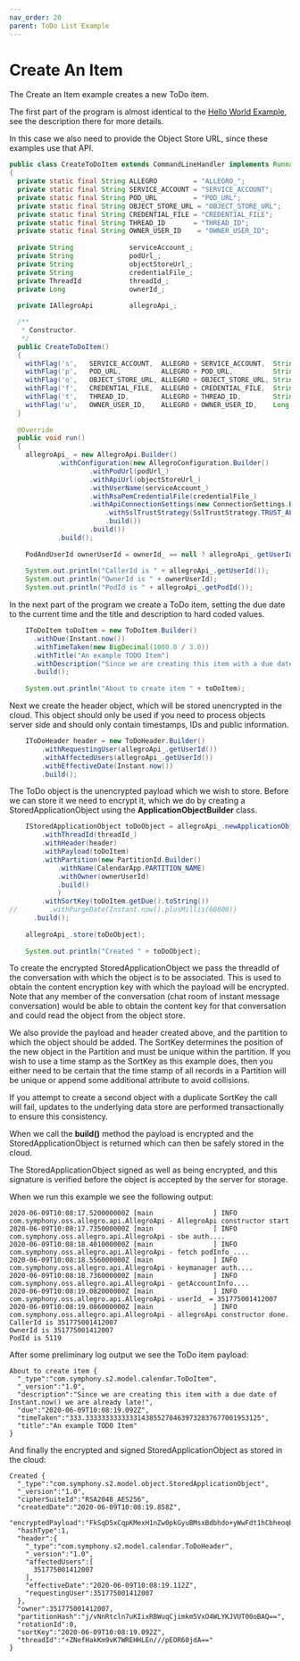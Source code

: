 ```yaml
---
nav_order: 20
parent: ToDo List Example
---
```

# Create An Item

The Create an Item example creates a new ToDo item.

The first part of the program is almost identical to the [Hello World Example](/HelloWorld.html), see the description
there for more details.

In this case we also need to provide the Object Store URL, since these examples use that API.

```java
public class CreateToDoItem extends CommandLineHandler implements Runnable
{
  private static final String ALLEGRO         = "ALLEGRO_";
  private static final String SERVICE_ACCOUNT = "SERVICE_ACCOUNT";
  private static final String POD_URL         = "POD_URL";
  private static final String OBJECT_STORE_URL = "OBJECT_STORE_URL";
  private static final String CREDENTIAL_FILE = "CREDENTIAL_FILE";
  private static final String THREAD_ID       = "THREAD_ID";
  private static final String OWNER_USER_ID    = "OWNER_USER_ID";
  
  private String              serviceAccount_;
  private String              podUrl_;
  private String              objectStoreUrl_;
  private String              credentialFile_;
  private ThreadId            threadId_;
  private Long                ownerId_;
  
  private IAllegroApi         allegroApi_;

  /**
   * Constructor.
   */
  public CreateToDoItem()
  {
    withFlag('s',   SERVICE_ACCOUNT,  ALLEGRO + SERVICE_ACCOUNT,  String.class,   false, true,   (v) -> serviceAccount_       = v);
    withFlag('p',   POD_URL,          ALLEGRO + POD_URL,          String.class,   false, true,   (v) -> podUrl_               = v);
    withFlag('o',   OBJECT_STORE_URL, ALLEGRO + OBJECT_STORE_URL, String.class,   false, true,   (v) -> objectStoreUrl_       = v);
    withFlag('f',   CREDENTIAL_FILE,  ALLEGRO + CREDENTIAL_FILE,  String.class,   false, false,  (v) -> credentialFile_       = v);
    withFlag('t',   THREAD_ID,        ALLEGRO + THREAD_ID,        String.class,   false, true,   (v) -> threadId_             = ThreadId.newBuilder().build(v));
    withFlag('u',   OWNER_USER_ID,    ALLEGRO + OWNER_USER_ID,    Long.class,     false, false,  (v) -> ownerId_              = v);
  }
  
  @Override
  public void run()
  { 
    allegroApi_ = new AllegroApi.Builder()
            .withConfiguration(new AllegroConfiguration.Builder()
                    .withPodUrl(podUrl_)
                    .withApiUrl(objectStoreUrl_)
                    .withUserName(serviceAccount_)
                    .withRsaPemCredentialFile(credentialFile_)
                    .withApiConnectionSettings(new ConnectionSettings.Builder()
                        .withSslTrustStrategy(SslTrustStrategy.TRUST_ALL_CERTS)
                        .build())
                    .build())
            .build();
    
    PodAndUserId ownerUserId = ownerId_ == null ? allegroApi_.getUserId() : PodAndUserId.newBuilder().build(ownerId_);
    
    System.out.println("CallerId is " + allegroApi_.getUserId());
    System.out.println("OwnerId is " + ownerUserId);
    System.out.println("PodId is " + allegroApi_.getPodId());
```

In the next part of the program we create a ToDo item, setting the due date to the current time and the title and description to 
hard coded values. 

```java
    IToDoItem toDoItem = new ToDoItem.Builder()
      .withDue(Instant.now())
      .withTimeTaken(new BigDecimal(1000.0 / 3.0))
      .withTitle("An example TODO Item")
      .withDescription("Since we are creating this item with a due date of Instant.now() we are already late!")
      .build();
    
    System.out.println("About to create item " + toDoItem);
```

Next we create the header object, which will be stored unencrypted in the cloud. This object should only be used if
you need to process objects server side and should only contain timestamps, IDs and public information.

```java
    IToDoHeader header = new ToDoHeader.Builder()
        .withRequestingUser(allegroApi_.getUserId())
        .withAffectedUsers(allegroApi_.getUserId())
        .withEffectiveDate(Instant.now())
        .build();
```

The ToDo object is the unencrypted payload which we wish to store. Before we can store it we need to encrypt
it, which we do by creating a StoredApplicationObject using the __ApplicationObjectBuilder__ class.

```java
    IStoredApplicationObject toDoObject = allegroApi_.newApplicationObjectBuilder()
        .withThreadId(threadId_)
        .withHeader(header)
        .withPayload(toDoItem)
        .withPartition(new PartitionId.Builder()
            .withName(CalendarApp.PARTITION_NAME)
            .withOwner(ownerUserId)
            .build()
            )
        .withSortKey(toDoItem.getDue().toString())
//        .withPurgeDate(Instant.now().plusMillis(60000))
      .build();
    
    allegroApi_.store(toDoObject);
    
    System.out.println("Created " + toDoObject);
```
To create the encrypted StoredApplicationObject we pass the threadId of the conversation with which the object is
to be associated. This is used to obtain the content encryption key with which the payload will be encrypted.
Note that any member of the conversation (chat room of instant message conversation) would be able to obtain
the content key for that conversation and could read the object from the object store.

We also provide the payload and header created above, and the partition to which the object should be added. The SortKey
determines the position of the new object in the Partition and must be unique within the partition. If you wish to
use a time stamp as the SortKey as this example does, then you either need to be certain that the time stamp of all
records in a Partition will be unique or append some additional attribute to avoid collisions.

If you attempt to create a second object with a duplicate SortKey the call will fail, updates to the underlying data store
are performed transactionally to ensure this consistency.

When we call the __build()__ method the payload is encrypted and the StoredApplicationObject is returned which
can then be safely stored in the cloud.

The StoredApplicationObject signed as well as being encrypted, and this signature is verified before the object is
accepted by the server for storage.

When we run this example we see the following output:

```
2020-06-09T10:08:17.520000000Z [main               ] INFO  com.symphony.oss.allegro.api.AllegroApi - AllegroApi constructor start
2020-06-09T10:08:17.735000000Z [main               ] INFO  com.symphony.oss.allegro.api.AllegroApi - sbe auth....
2020-06-09T10:08:18.401000000Z [main               ] INFO  com.symphony.oss.allegro.api.AllegroApi - fetch podInfo_....
2020-06-09T10:08:18.556000000Z [main               ] INFO  com.symphony.oss.allegro.api.AllegroApi - keymanager auth....
2020-06-09T10:08:18.736000000Z [main               ] INFO  com.symphony.oss.allegro.api.AllegroApi - getAccountInfo....
2020-06-09T10:08:19.082000000Z [main               ] INFO  com.symphony.oss.allegro.api.AllegroApi - userId_ = 351775001412007
2020-06-09T10:08:19.086000000Z [main               ] INFO  com.symphony.oss.allegro.api.AllegroApi - allegroApi constructor done.
CallerId is 351775001412007
OwnerId is 351775001412007
PodId is 5119
```

After some preliminary log output we see the ToDo item payload: 

```
About to create item {
  "_type":"com.symphony.s2.model.calendar.ToDoItem",
  "_version":"1.0",
  "description":"Since we are creating this item with a due date of Instant.now() we are already late!",
  "due":"2020-06-09T10:08:19.092Z",
  "timeTaken":"333.33333333333331438552704639732837677001953125",
  "title":"An example TODO Item"
}

```

And finally the encrypted and signed StoredApplicationObject as stored in the cloud:

```
Created {
  "_type":"com.symphony.s2.model.object.StoredApplicationObject",
  "_version":"1.0",
  "cipherSuiteId":"RSA2048_AES256",
  "createdDate":"2020-06-09T10:08:19.858Z",
  "encryptedPayload":"FkSqD5xCqpKMexH1nZw0pkGyuBMsxBdbhdo+yWwFdt1hCbheoqbryndChFUMkp0AWwGDpmftXotm7Vl+qLSAlsAVRbyVDMBUPGBNvFCgkKQ7wwDm8FeNQ9Uuw5O7aFxkmzKt602PMmJVKNeC9vh6EXT/fC3mtRCRuZPGia/2JttPUF+y3kQxEUNbE0wnTGRCfxrb84GskKq0f7uj36G6g52Tm/EL8GxC28juBb6xVBQXUXcZd7YfF2bqu8oIBQSlWkvkhOCC6JdOQ/9AvoZn3OEUowuwkOmdaX3jwNWO2MCrSqjmMEGO76XvyE6CgM67Wa+cVB8g51LTfh2z1A2sWco9C5/LM60ANSAr94n8yu3Yo3u/Vw2yeeYOpqdJ5qj2nLjh3Agnz6gN5KbgiBkW+RbbSXxyRc2nJs129X8MXeSTHEZ7Lmy2WZxtIdB6FEbinkcOcFX3004bz6ObkIrl43DXcN+VdRdz10S5Hmw=",
  "hashType":1,
  "header":{
    "_type":"com.symphony.s2.model.calendar.ToDoHeader",
    "_version":"1.0",
    "affectedUsers":[
      351775001412007
    ],
    "effectiveDate":"2020-06-09T10:08:19.112Z",
    "requestingUser":351775001412007
  },
  "owner":351775001412007,
  "partitionHash":"j/vNnRtcln7uKIixRBWuqCjimkm5VxO4WLYKJVUT00oBAQ==",
  "rotationId":0,
  "sortKey":"2020-06-09T10:08:19.092Z",
  "threadId":"+ZNefHakKm9vK7WREHHLEn///pEOR60jdA=="
}
```

